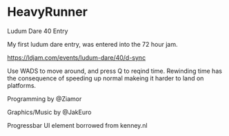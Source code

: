 # HeavyRunner
Ludum Dare 40 Entry

My first ludum dare entry, was entered into the 72 hour jam.

https://ldjam.com/events/ludum-dare/40/d-sync

Use WADS to move around, and press Q to reqind time. Rewinding time has the consequence of speeding up normal makeing it harder to land on platforms.

Programming by @Ziamor

Graphics/Music by @JakEuro

Progressbar UI element borrowed from kenney.nl
